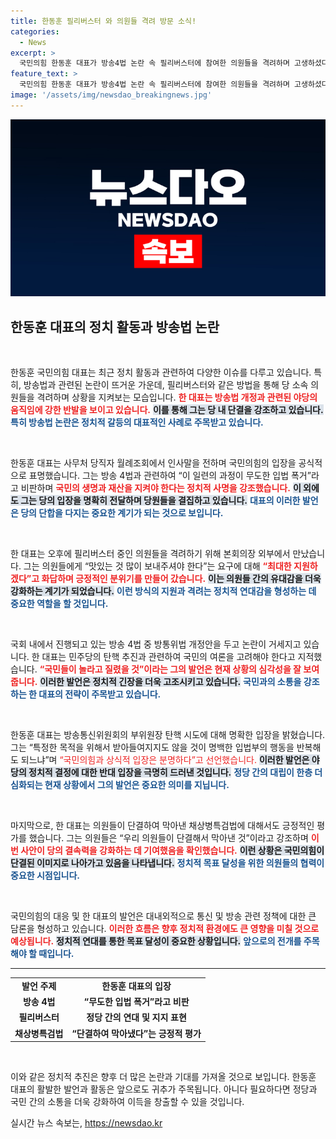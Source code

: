 ```yaml
---
title: 한동훈 필리버스터 와 의원들 격려 방문 소식!
categories:
  - News
excerpt: >
  국민의힘 한동훈 대표가 방송4법 논란 속 필리버스터에 참여한 의원들을 격려하며 고생하셨다는 인사를 전했다. 한편, 야당의 입법 시도에 강한 비판을 가하며 국민과 함께할 것임을 다짐했다.
feature_text: >
  국민의힘 한동훈 대표가 방송4법 논란 속 필리버스터에 참여한 의원들을 격려하며 고생하셨다는 인사를 전했다. 한편, 야당의 입법 시도에 강한 비판을 가하며 국민과 함께할 것임을 다짐했다.
image: '/assets/img/newsdao_breakingnews.jpg'
---
```


<p><img src="/assets/img/newsdao_breakingnews.jpg" alt="cryptoinkorea 속보" /></p>

<h2 data-ke-size="size26">한동훈 대표의 정치 활동과 방송법 논란</h2>

<p data-ke-size="size16">&nbsp;</p>

<p>한동훈 국민의힘 대표는 최근 정치 활동과 관련하여 다양한 이슈를 다루고 있습니다. 특히, 방송법과 관련된 논란이 뜨거운 가운데, 필리버스터와 같은 방법을 통해 당 소속 의원들을 격려하며 상황을 지켜보는 모습입니다. <b><span style="color: #ee2323;">한 대표는 방송법 개정과 관련된 야당의 움직임에 강한 반발을 보이고 있습니다.</span></b> <b><span style="background-color: #21538527;">이를 통해 그는 당 내 단결을 강조하고 있습니다.</span></b> <b><span style="color: #1a5490;">특히 방송법 논란은 정치적 갈등의 대표적인 사례로 주목받고 있습니다.</span></b> </p>

<p data-ke-size="size16">&nbsp;</p>

<p>한동훈 대표는 사무처 당직자 월례조회에서 인사말을 전하며 국민의힘의 입장을 공식적으로 표명했습니다. 그는 방송 4법과 관련하여 “이 일련의 과정이 무도한 입법 폭거”라고 비판하며 <b><span style="color: #ee2323;">국민의 생명과 재산을 지켜야 한다는 정치적 사명을 강조했습니다.</span></b> <b><span style="background-color: #21538527;">이 외에도 그는 당의 입장을 명확히 전달하며 당원들을 결집하고 있습니다.</span></b> <b><span style="color: #1a5490;">대표의 이러한 발언은 당의 단합을 다지는 중요한 계기가 되는 것으로 보입니다.</span></b> </p>

<p data-ke-size="size16">&nbsp;</p>

<p>한 대표는 오후에 필리버스터 중인 의원들을 격려하기 위해 본회의장 외부에서 만났습니다. 그는 의원들에게 “맛있는 것 많이 보내주셔야 한다”는 요구에 대해 <b><span style="color: #ee2323;">“최대한 지원하겠다”고 화답하며 긍정적인 분위기를 만들어 갔습니다.</span></b> <b><span style="background-color: #21538527;">이는 의원들 간의 유대감을 더욱 강화하는 계기가 되었습니다.</span></b> <b><span style="color: #1a5490;">이런 방식의 지원과 격려는 정치적 연대감을 형성하는 데 중요한 역할을 할 것입니다.</span></b> </p>

<p data-ke-size="size16">&nbsp;</p>

<p>국회 내에서 진행되고 있는 방송 4법 중 방통위법 개정안을 두고 논란이 거세지고 있습니다. 한 대표는 민주당의 탄핵 추진과 관련하여 국민의 여론을 고려해야 한다고 지적했습니다. <b><span style="color: #ee2323;">“국민들이 놀라고 질렸을 것”이라는 그의 발언은 현재 상황의 심각성을 잘 보여줍니다.</span></b> <b><span style="background-color: #21538527;">이러한 발언은 정치적 긴장을 더욱 고조시키고 있습니다.</span></b> <b><span style="color: #1a5490;">국민과의 소통을 강조하는 한 대표의 전략이 주목받고 있습니다.</span></b> </p>

<p data-ke-size="size16">&nbsp;</p>

<p>한동훈 대표는 방송통신위원회의 부위원장 탄핵 시도에 대해 명확한 입장을 밝혔습니다. 그는 “특정한 목적을 위해서 받아들여지지도 않을 것이 명백한 입법부의 행동을 반복해도 되느냐”며 </b><span style="color: #ee2323;">“국민의힘과 상식적 입장은 분명하다”고 선언했습니다.</span></b> <b><span style="background-color: #21538527;">이러한 발언은 야당의 정치적 결정에 대한 반대 입장을 극명히 드러낸 것입니다.</span></b> <b><span style="color: #1a5490;">정당 간의 대립이 한층 더 심화되는 현재 상황에서 그의 발언은 중요한 의미를 지닙니다.</span></b> </p>

<p data-ke-size="size16">&nbsp;</p>

<p>마지막으로, 한 대표는 의원들이 단결하여 막아낸 채상병특검법에 대해서도 긍정적인 평가를 했습니다. 그는 의원들은 “우리 의원들이 단결해서 막아낸 것”이라고 강조하며 <b><span style="color: #ee2323;">이번 사안이 당의 결속력을 강화하는 데 기여했음을 확인했습니다.</span></b> <b><span style="background-color: #21538527;">이런 상황은 국민의힘이 단결된 이미지로 나아가고 있음을 나타냅니다.</span></b> <b><span style="color: #1a5490;">정치적 목표 달성을 위한 의원들의 협력이 중요한 시점입니다.</span></b> </p>

<p data-ke-size="size16">&nbsp;</p>

<p>국민의힘의 대응 및 한 대표의 발언은 대내외적으로 통신 및 방송 관련 정책에 대한 큰 담론을 형성하고 있습니다. <b><span style="color: #ee2323;">이러한 흐름은 향후 정치적 환경에도 큰 영향을 미칠 것으로 예상됩니다.</span></b> <b><span style="background-color: #21538527;">정치적 연대를 통한 목표 달성이 중요한 상황입니다.</span></b> <b><span style="color: #1a5490;">앞으로의 전개를 주목해야 할 때입니다.</span></b> </p>

<hr>

<table style="width: 100%; border-collapse: collapse; text-align: center;">
  <tbody>
    <tr>
      <td style="text-align: center; height: 17px;"><b>발언 주제</b></td>
      <td style="text-align: center; height: 17px;"><b>한동훈 대표의 입장</b></td>
    </tr>
    <tr>
      <td style="text-align: center; height: 17px;"><b>방송 4법</b></td>
      <td style="text-align: center; height: 17px;"><b>“무도한 입법 폭거”라고 비판</b></td>
    </tr>
    <tr>
      <td style="text-align: center; height: 17px;"><b>필리버스터</b></td>
      <td style="text-align: center; height: 17px;"><b>정당 간의 연대 및 지지 표현</b></td>
    </tr>
    <tr>
      <td style="text-align: center; height: 17px;"><b>채상병특검법</b></td>
      <td style="text-align: center; height: 17px;"><b>“단결하여 막아냈다”는 긍정적 평가</b></td>
    </tr>
  </tbody>
</table>

<p data-ke-size="size16">&nbsp;</p>

<p>이와 같은 정치적 추진은 향후 더 많은 논란과 기대를 가져올 것으로 보입니다. 한동훈 대표의 활발한 발언과 활동은 앞으로도 귀추가 주목됩니다. 아니다 필요하다면 정당과 국민 간의 소통을 더욱 강화하여 이득을 창출할 수 있을 것입니다.</p>
실시간 뉴스 속보는, <a href="https://newsdao.kr" rel="dofollow">https://newsdao.kr</a>


